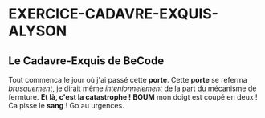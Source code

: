 # EXERCICE-CADAVRE-EXQUIS-ALYSON
## Le Cadavre-Exquis de BeCode
Tout commenca le jour où j'ai passé cette **porte**.
Cette **porte** se referma *brusquement*, je dirait même *intenionnelement* de la part du mécanisme de fermture.
**Et là, c'est la catastrophe !**
**BOUM** mon doigt est coupé en deux ! Ca pisse le **sang** ! Go au urgences. 